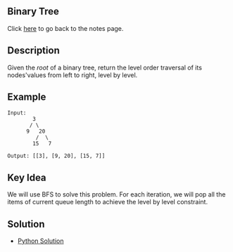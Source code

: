 ## Binary Tree
Click [here](../notes.md) to go back to the notes page.

## Description
Given the *root* of a binary tree, return the level order traversal of its nodes'values from left to right, level by level.

## Example
```
Input:
        3
       / \
      9   20
         /  \
        15   7

Output: [[3], [9, 20], [15, 7]]
```

## Key Idea
We will use BFS to solve this problem. For each iteration, we will pop all the items of current queue length to achieve the level by level constraint.

## Solution
- [Python Solution](binary_tree_level_order_traversal.py)